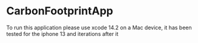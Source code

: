 # CarbonFootprintApp
To run this application please use xcode 14.2 on a Mac device, it has been tested for the iphone 13 and iterations after it
